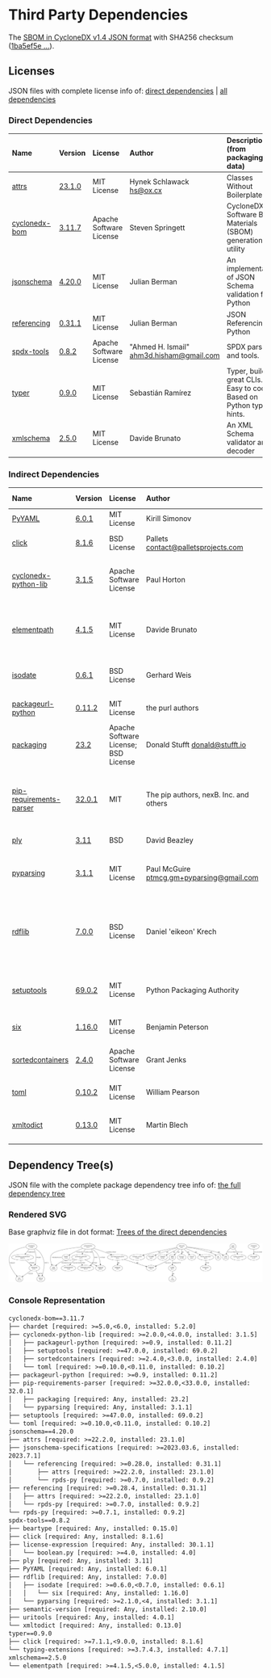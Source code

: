 # Third Party Dependencies

<!--[[[fill sbom_sha256()]]]-->
The [SBOM in CycloneDX v1.4 JSON format](https://git.sr.ht/~sthagen/sbom/blob/default/etc/sbom/cdx.json) with SHA256 checksum ([1ba5ef5e ...](https://git.sr.ht/~sthagen/sbom/blob/default/etc/sbom/cdx.json.sha256 "sha256:1ba5ef5e4b0ab0ac9b5279e2a1a914765689ec03330aefd66ee62a4794a1907f")).
<!--[[[end]]] (checksum: 80dec90f5bcefbaba80749979f01e46c)-->
## Licenses 

JSON files with complete license info of: [direct dependencies](direct-dependency-licenses.json) | [all dependencies](all-dependency-licenses.json)

### Direct Dependencies

<!--[[[fill direct_dependencies_table()]]]-->
| Name                                                                   | Version                                                  | License                 | Author                                     | Description (from packaging data)                                  |
|:-----------------------------------------------------------------------|:---------------------------------------------------------|:------------------------|:-------------------------------------------|:-------------------------------------------------------------------|
| [attrs](https://www.attrs.org/en/stable/changelog.html)                | [23.1.0](https://pypi.org/project/attrs/23.1.0/)         | MIT License             | Hynek Schlawack <hs@ox.cx>                 | Classes Without Boilerplate                                        |
| [cyclonedx-bom](https://github.com/CycloneDX/cyclonedx-python/#readme) | [3.11.7](https://pypi.org/project/cyclonedx-bom/3.11.7/) | Apache Software License | Steven Springett                           | CycloneDX Software Bill of Materials (SBOM) generation utility     |
| [jsonschema](https://github.com/python-jsonschema/jsonschema)          | [4.20.0](https://pypi.org/project/jsonschema/4.20.0/)    | MIT License             | Julian Berman                              | An implementation of JSON Schema validation for Python             |
| [referencing](https://github.com/python-jsonschema/referencing)        | [0.31.1](https://pypi.org/project/referencing/0.31.1/)   | MIT License             | Julian Berman                              | JSON Referencing + Python                                          |
| [spdx-tools](https://github.com/spdx/tools-python)                     | [0.8.2](https://pypi.org/project/spdx-tools/0.8.2/)      | Apache Software License | "Ahmed H. Ismail" <ahm3d.hisham@gmail.com> | SPDX parser and tools.                                             |
| [typer](https://github.com/tiangolo/typer)                             | [0.9.0](https://pypi.org/project/typer/0.9.0/)           | MIT License             | Sebastián Ramírez                          | Typer, build great CLIs. Easy to code. Based on Python type hints. |
| [xmlschema](https://github.com/sissaschool/xmlschema)                  | [2.5.0](https://pypi.org/project/xmlschema/2.5.0/)       | MIT License             | Davide Brunato                             | An XML Schema validator and decoder                                |
<!--[[[end]]] (checksum: 0feea7046c9de9dc8236e06c80857e06)-->

### Indirect Dependencies

<!--[[[fill indirect_dependencies_table()]]]-->
| Name                                                                       | Version                                                            | License                              | Author                                      | Description (from packaging data)                                                                             |
|:---------------------------------------------------------------------------|:-------------------------------------------------------------------|:-------------------------------------|:--------------------------------------------|:--------------------------------------------------------------------------------------------------------------|
| [PyYAML](https://pyyaml.org/)                                              | [6.0.1](https://pypi.org/project/PyYAML/6.0.1/)                    | MIT License                          | Kirill Simonov                              | YAML parser and emitter for Python                                                                            |
| [click](https://palletsprojects.com/p/click/)                              | [8.1.6](https://pypi.org/project/click/8.1.6/)                     | BSD License                          | Pallets <contact@palletsprojects.com>       | Composable command line interface toolkit                                                                     |
| [cyclonedx-python-lib](https://github.com/CycloneDX/cyclonedx-python-lib)  | [3.1.5](https://pypi.org/project/cyclonedx-python-lib/3.1.5/)      | Apache Software License              | Paul Horton                                 | A library for producing CycloneDX SBOM (Software Bill of Materials) files.                                    |
| [elementpath](https://github.com/sissaschool/elementpath)                  | [4.1.5](https://pypi.org/project/elementpath/4.1.5/)               | MIT License                          | Davide Brunato                              | XPath 1.0/2.0/3.0/3.1 parsers and selectors for ElementTree and lxml                                          |
| [isodate](https://github.com/gweis/isodate/)                               | [0.6.1](https://pypi.org/project/isodate/0.6.1/)                   | BSD License                          | Gerhard Weis                                | An ISO 8601 date/time/duration parser and formatter                                                           |
| [packageurl-python](https://github.com/package-url/packageurl-python)      | [0.11.2](https://pypi.org/project/packageurl-python/0.11.2/)       | MIT License                          | the purl authors                            | A purl aka. Package URL parser and builder                                                                    |
| [packaging](https://github.com/pypa/packaging)                             | [23.2](https://pypi.org/project/packaging/23.2/)                   | Apache Software License; BSD License | Donald Stufft <donald@stufft.io>            | Core utilities for Python packages                                                                            |
| [pip-requirements-parser](https://github.com/nexB/pip-requirements-parser) | [32.0.1](https://pypi.org/project/pip-requirements-parser/32.0.1/) | MIT                                  | The pip authors, nexB. Inc. and others      | pip requirements parser - a mostly correct pip requirements parsing library because it uses pip's own code.   |
| [ply](http://www.dabeaz.com/ply/)                                          | [3.11](https://pypi.org/project/ply/3.11/)                         | BSD                                  | David Beazley                               | Python Lex & Yacc                                                                                             |
| [pyparsing](https://github.com/pyparsing/pyparsing/)                       | [3.1.1](https://pypi.org/project/pyparsing/3.1.1/)                 | MIT License                          | Paul McGuire <ptmcg.gm+pyparsing@gmail.com> | pyparsing module - Classes and methods to define and execute parsing grammars                                 |
| [rdflib](https://github.com/RDFLib/rdflib)                                 | [7.0.0](https://pypi.org/project/rdflib/7.0.0/)                    | BSD License                          | Daniel 'eikeon' Krech                       | RDFLib is a Python library for working with RDF, a simple yet powerful language for representing information. |
| [setuptools](https://github.com/pypa/setuptools)                           | [69.0.2](https://pypi.org/project/setuptools/69.0.2/)              | MIT License                          | Python Packaging Authority                  | Easily download, build, install, upgrade, and uninstall Python packages                                       |
| [six](https://github.com/benjaminp/six)                                    | [1.16.0](https://pypi.org/project/six/1.16.0/)                     | MIT License                          | Benjamin Peterson                           | Python 2 and 3 compatibility utilities                                                                        |
| [sortedcontainers](http://www.grantjenks.com/docs/sortedcontainers/)       | [2.4.0](https://pypi.org/project/sortedcontainers/2.4.0/)          | Apache Software License              | Grant Jenks                                 | Sorted Containers -- Sorted List, Sorted Dict, Sorted Set                                                     |
| [toml](https://github.com/uiri/toml)                                       | [0.10.2](https://pypi.org/project/toml/0.10.2/)                    | MIT License                          | William Pearson                             | Python Library for Tom's Obvious, Minimal Language                                                            |
| [xmltodict](https://github.com/martinblech/xmltodict)                      | [0.13.0](https://pypi.org/project/xmltodict/0.13.0/)               | MIT License                          | Martin Blech                                | Makes working with XML feel like you are working with JSON                                                    |
<!--[[[end]]] (checksum: d0e6de64ae8a9d2b27a4449cc787733e)-->

## Dependency Tree(s)

JSON file with the complete package dependency tree info of: [the full dependency tree](package-dependency-tree.json)

### Rendered SVG

Base graphviz file in dot format: [Trees of the direct dependencies](package-dependency-tree.dot.txt)

<img src="./package-dependency-tree.svg" alt="Trees of the direct dependencies" title="Trees of the direct dependencies"/>

### Console Representation

<!--[[[fill dependency_tree_console_text()]]]-->
````console
cyclonedx-bom==3.11.7
├── chardet [required: >=5.0,<6.0, installed: 5.2.0]
├── cyclonedx-python-lib [required: >=2.0.0,<4.0.0, installed: 3.1.5]
│   ├── packageurl-python [required: >=0.9, installed: 0.11.2]
│   ├── setuptools [required: >=47.0.0, installed: 69.0.2]
│   ├── sortedcontainers [required: >=2.4.0,<3.0.0, installed: 2.4.0]
│   └── toml [required: >=0.10.0,<0.11.0, installed: 0.10.2]
├── packageurl-python [required: >=0.9, installed: 0.11.2]
├── pip-requirements-parser [required: >=32.0.0,<33.0.0, installed: 32.0.1]
│   ├── packaging [required: Any, installed: 23.2]
│   └── pyparsing [required: Any, installed: 3.1.1]
├── setuptools [required: >=47.0.0, installed: 69.0.2]
└── toml [required: >=0.10.0,<0.11.0, installed: 0.10.2]
jsonschema==4.20.0
├── attrs [required: >=22.2.0, installed: 23.1.0]
├── jsonschema-specifications [required: >=2023.03.6, installed: 2023.7.1]
│   └── referencing [required: >=0.28.0, installed: 0.31.1]
│       ├── attrs [required: >=22.2.0, installed: 23.1.0]
│       └── rpds-py [required: >=0.7.0, installed: 0.9.2]
├── referencing [required: >=0.28.4, installed: 0.31.1]
│   ├── attrs [required: >=22.2.0, installed: 23.1.0]
│   └── rpds-py [required: >=0.7.0, installed: 0.9.2]
└── rpds-py [required: >=0.7.1, installed: 0.9.2]
spdx-tools==0.8.2
├── beartype [required: Any, installed: 0.15.0]
├── click [required: Any, installed: 8.1.6]
├── license-expression [required: Any, installed: 30.1.1]
│   └── boolean.py [required: >=4.0, installed: 4.0]
├── ply [required: Any, installed: 3.11]
├── PyYAML [required: Any, installed: 6.0.1]
├── rdflib [required: Any, installed: 7.0.0]
│   ├── isodate [required: >=0.6.0,<0.7.0, installed: 0.6.1]
│   │   └── six [required: Any, installed: 1.16.0]
│   └── pyparsing [required: >=2.1.0,<4, installed: 3.1.1]
├── semantic-version [required: Any, installed: 2.10.0]
├── uritools [required: Any, installed: 4.0.1]
└── xmltodict [required: Any, installed: 0.13.0]
typer==0.9.0
├── click [required: >=7.1.1,<9.0.0, installed: 8.1.6]
└── typing-extensions [required: >=3.7.4.3, installed: 4.7.1]
xmlschema==2.5.0
└── elementpath [required: >=4.1.5,<5.0.0, installed: 4.1.5]
````
<!--[[[end]]] (checksum: ac43eb710750b88226e6865b3d874dc7)-->
